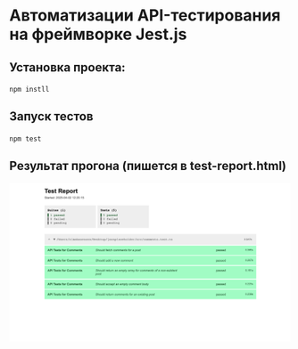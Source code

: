 # Автоматизации API-тестирования на фреймворке Jest.js

## Установка проекта:

`npm instll`

## Запуск тестов

`npm test`

## Результат прогона (пишется в test-report.html)

![Пример репорта](./screenshots/reportExample.png)
